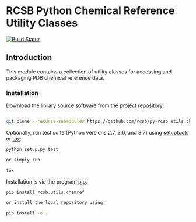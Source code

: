 # RCSB Python Chemical Reference Utility Classes

 [![Build Status](https://dev.azure.com/jdwestbrook/jdwestbrook/_apis/build/status/rcsb.py-rcsb_utils_chemref?branchName=master)](https://dev.azure.com/jdwestbrook/jdwestbrook/_build/latest?definitionId=4&branchName=master)

## Introduction

This module contains a collection of utility classes for accessing and packaging
PDB chemical reference data.

### Installation

Download the library source software from the project repository:

```bash

git clone --recurse-submodules https://github.com/rcsb/py-rcsb_utils_chemref.git

```

Optionally, run test suite (Python versions 2.7, 3.6, and 3.7) using
[setuptools](https://setuptools.readthedocs.io/en/latest/) or
[tox](http://tox.readthedocs.io/en/latest/example/platform.html):

```bash
python setup.py test

or simply run

tox
```

Installation is via the program [pip](https://pypi.python.org/pypi/pip).

```bash
pip install rcsb.utils.chemref

or install the local repository using:

pip install -e .
```
